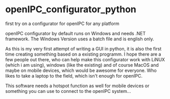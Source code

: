 # openIPC_configurator_python
first try on a configurator for openIPC for any platform

openIPC configurator by default runs on Windows and needs .NET framework. The Windows Version uses a batch file and is english only.

As this is my very first attempt of writing a GUI in python, it is also the first time creating something based on a existing programm.
I hope there are a few people out there, who can help make this configurator work with LiNUX (which i am using), windows (like the existing) and of course MacOS and maybe on mobile devices, which would be awesome for everyone. Who likes to take a laptop to the field, which isn't enough for openIPC.

This software needs a hotspot function as well for mobile devices or something you can use to connect to the openIPC system...
